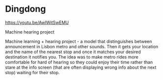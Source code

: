 # Dingdong
https://youtu.be/AwIWitSwEMU

Machine hearing project 

Machine learning + hearing project - a model that distinguishes between announcement in Lisbon metro and other sounds. Then it gets your location and the name of the nearest stop and once it matches your desired destination it notifies you. The idea was to make metro rides more comfortable for hard of hearing so they could enjoy their time rather than stare at the info screen (that are often displaying wrong info about the next stop) waiting for their stop. 
